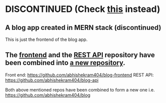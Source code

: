 # DISCONTINUED (Check [this](https://github.com/abhishekram404/blog) instead)
## A blog app created in MERN stack (discontinued)

This is just the frontend of the blog app.

## The [frontend](https://github.com/abhishekram404/blog-frontend) and the [REST API](https://github.com/abhishekram404/blog-api) repository have been combined into [a new repository](https://github.com/abhishekram404/blog). 


Front end: https://github.com/abhishekram404/blog-frontend
REST API: https://github.com/abhishekram404/blog-api

Both above mentioned repos have been combined to form a new one i.e. https://github.com/abhishekram404/blog

